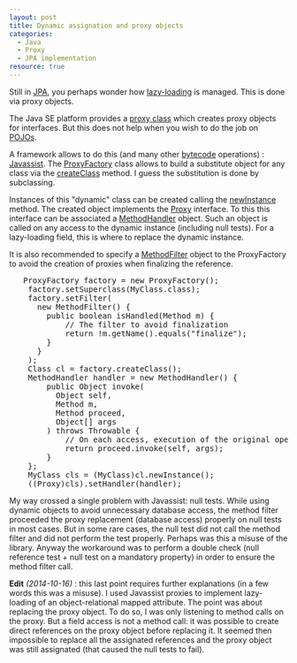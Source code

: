 ```yaml
--- 
layout: post 
title: Dynamic assignation and proxy objects
categories:
  - Java
  - Proxy
  - JPA implementation
resource: true
---
```

<p>
	Still in <a href="http://en.wikipedia.org/wiki/Java_Persistence_API">JPA</a>,
	you perhaps wonder how <a
		href="http://docs.oracle.com/javaee/6/api/javax/persistence/FetchType.html#LAZY">lazy-loading</a>
	is managed. This is done via proxy objects.
</p>
<p>
	The Java SE platform provides a <a
		href="http://docs.oracle.com/javase/7/docs/api/java/lang/reflect/Proxy.html">proxy
		class</a> which creates proxy objects for interfaces. But this does not
	help when you wish to do the job on <a
		href="http://martinfowler.com/bliki/POJO.html">POJOs</a>.
</p>
<p>
	A framework allows to do this (and many other <a
		href="http://en.wikipedia.org/wiki/Java_bytecode">bytecode</a>
	operations) : <a href="http://www.jboss.org/javassist/">Javassist</a>.
	The <a
		href="http://www.csg.ci.i.u-tokyo.ac.jp/~chiba/javassist/html/javassist/util/proxy/ProxyFactory.html">ProxyFactory</a>
	class allows to build a substitute object for any class via the <a
		href="http://www.csg.ci.i.u-tokyo.ac.jp/~chiba/javassist/html/javassist/util/proxy/ProxyFactory.html#createClass%28%29">createClass</a>
	method. I guess the substitution is done by subclassing.
</p>
<p></p>
<p>
	Instances of this "dynamic" class can be created calling the <a
		href="http://docs.oracle.com/javase/7/docs/api/java/lang/Class.html#newInstance%28%29">newInstance</a>
	method. The created object implements the <a
		href="http://www.csg.ci.i.u-tokyo.ac.jp/~chiba/javassist/html/javassist/util/proxy/Proxy.html">Proxy</a>
	interface. To this this interface can be associated a <a
		href="http://www.csg.ci.i.u-tokyo.ac.jp/~chiba/javassist/html/javassist/util/proxy/MethodHandler.html">MethodHandler</a>
	object. Such an object is called on any access to the dynamic instance
	(including null tests). For a lazy-loading field, this is where to
	replace the dynamic instance.
</p>
<p>
	It is also recommended to specify a <a
		href="http://www.csg.ci.i.u-tokyo.ac.jp/~chiba/javassist/html/javassist/util/proxy/MethodFilter.html">MethodFilter</a>
	object to the ProxyFactory to avoid the creation of proxies when
	finalizing the reference.
</p>
<p>
<pre> 	ProxyFactory factory = new ProxyFactory();
	factory.setSuperclass(MyClass.class);
	factory.setFilter(
	  new MethodFilter() {
	    public boolean isHandled(Method m) {
	        // The filter to avoid finalization
	        return !m.getName().equals("finalize");
	    }
	  }
	);
	Class cl = factory.createClass();
	MethodHandler handler = new MethodHandler() {
	    public Object invoke(
	      Object self, 
	      Method m, 
	      Method proceed,
	      Object[] args
	    ) throws Throwable {
	        // On each access, execution of the original operation
	        return proceed.invoke(self, args);
	    }
	};
	MyClass cls = (MyClass)cl.newInstance();
	((Proxy)cls).setHandler(handler);
</pre>
</p>
<p>
	My way crossed a single problem with Javassist: null tests. While
	using dynamic objects to avoid unnecessary database access, the method
	filter proceeded the proxy replacement (database access) properly on
	null tests in most cases. But in some rare cases, the null test did not
	call the method filter and did not perform the test properly. Perhaps
	was this a misuse of the library. Anyway the workaround was to perform
	a double check (null reference test + null test on a mandatory
	property) in order to ensure the method filter call.
</p>
<p>
	<b>Edit</b> <em>(2014-10-16)</em> : this last point requires further explanations (in a few words this was a misuse). I used Javassist proxies to implement lazy-loading of an object-relational mapped attribute. The point was about replacing the proxy object. To do so, I was only listening to method calls on the proxy. But a field access is not a method call: it was possible to create direct references on the proxy object before replacing it. It seemed then impossible to replace all the assignated references and the proxy object was still assignated (that caused the null tests to fail).
</p>
